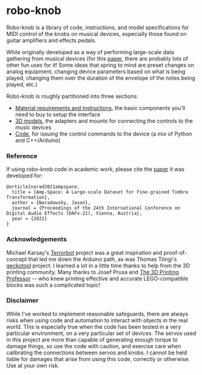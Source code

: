 # robo-knob

Robo-knob is a library of code, instructions, and model specifications for MIDI control of the knobs on musical devices, especially those found on guitar amplifiers and effects pedals.  

While originally developed as a way of performing large-scale data gathering from musical devices (for this [paper](https://github.com/narad/robo-knob/tree/main/readme#reference), there are probably lots of other fun uses for it!  Some ideas that spring to mind are preset changes on analog equipment, changing device parameters based on what is being played, changing them over the duration of the envelope of the notes being played, etc.)

Robo-knob is roughly partitioned into three sections:
- [Material requirements and instructions](https://github.com/narad/robo-knob/tree/main/instructions#readme), the basic components you'll need to buy to setup the interface
- [3D models](https://github.com/narad/robo-knob/tree/main/models#readme), the adapters and mounts for connecting the controls to the music devices
- [Code](https://github.com/narad/robo-knob/tree/main/knobs#readme), for issuing the control commands to the device (a mix of Python and C++/Arduino)

### Reference

If using robo-knob code in academic work, please cite the [paper](https://www.dafx.de/paper-archive/details.php?id=G8gchE7K8Itm8VPTGRtYyA) it was developed for:

```
@article{narad2021ampspace,
  title = {Amp-Space: A Large-scale Dataset for Fine-grained Timbre Transformation},
  author = {Naradowsky, Jason},
  journal = {Proceedings of the 24th International Conference on Digital Audio Effects (DAFx-21), Vienna, Austria},
  year = {2021}
}
```

### Acknowledgements

Michael Karsay's [Terrorbot](http://trigonometrie.bplaced.net/blog/terrorbot/) project was a great inspiration and proof-of-concept that led me down the Arduino path, as was Thomas Töngi's [geckotool](https://geckotool.com/) project.  I learned a lot in a little time thanks to help from the 3D printing community.  Many thanks to Josef Prusa and [The 3D Printing Professor](https://www.youtube.com/channel/UCJk5KVaJVBEEl_jP5gKjoDw) -- who knew printing effective and accurate LEGO-compatible blocks was such a complicated topic!

### Disclaimer

While I've worked to implement reasonable safeguards, there are always risks when using code and automation to interact with objects in the real world.  This is especially true when the code has been tested in a very particular environment, on a very particular set of devices.  The servos used in this project are more than capable of generating enough torque to damage things, so use the code with caution, and exercise care when calibrating the connections between servos and knobs.  I cannot be held liable for damages that arise from using this code, correctly or otherwise.  Use at your own risk.
